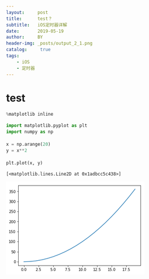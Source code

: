 ```yaml
---
layout:     post
title:      test？
subtitle:   iOS定时器详解
date:       2019-05-19
author:     BY
header-img: _posts/output_2_1.png
catalog: 	 true
tags:
    - iOS
    - 定时器
---
```

# test



```python
%matplotlib inline
```


```python
import matplotlib.pyplot as plt
import numpy as np

x = np.arange(20)
y = x**2

plt.plot(x, y)
```




    [<matplotlib.lines.Line2D at 0x1adbcc5c438>]




![png](https://github.com/kbing/kbing.github.io/blob/master/_posts/output_2_1.png?raw=true)



```python

```
